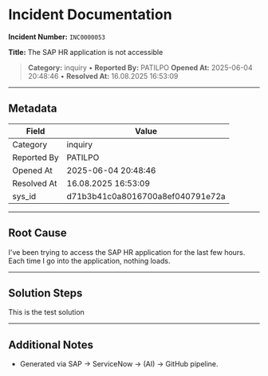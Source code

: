 # Incident Documentation

**Incident Number:** `INC0000053`

**Title:** The SAP HR application is not accessible

> **Category:** inquiry • **Reported By:** PATILPO
> **Opened At:** 2025-06-04 20:48:46 • **Resolved At:** 16.08.2025 16:53:09

---

## Metadata

| Field | Value |
|---|---|
| Category | inquiry |
| Reported By | PATILPO |
| Opened At | 2025-06-04 20:48:46 |
| Resolved At | 16.08.2025 16:53:09 |
| sys_id | d71b3b41c0a8016700a8ef040791e72a |

---

## Root Cause

I've been trying to access the SAP HR application for the last few hours. Each time I go into the application, nothing loads.

---

## Solution Steps

This is the test solution

---

## Additional Notes

- Generated via SAP → ServiceNow → (AI) → GitHub pipeline.

